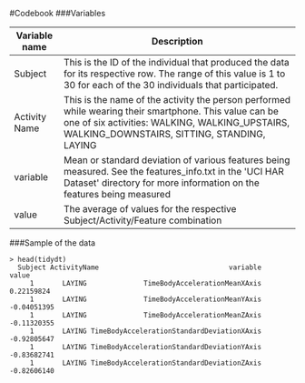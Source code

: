 #Codebook
###Variables

Variable name    | Description
-----------------|------------
Subject          | This is the ID of the individual that produced the data for its respective row. The range of this value is 1 to 30 for each of the 30 individuals that participated.
Activity Name    | This is the name of the activity the person performed while wearing their smartphone.  This value can be one of six activities: WALKING, WALKING_UPSTAIRS, WALKING_DOWNSTAIRS, SITTING, STANDING, LAYING
variable         | Mean or standard deviation of various features being measured.  See the features_info.txt in the 'UCI HAR Dataset' directory for more information on the features being measured
value            | The average of values for the respective Subject/Activity/Feature combination



###Sample of the data

    > head(tidydt)
      Subject ActivityName                                variable       value
         1       LAYING              TimeBodyAccelerationMeanXAxis  0.22159824
         1       LAYING              TimeBodyAccelerationMeanYAxis -0.04051395
         1       LAYING              TimeBodyAccelerationMeanZAxis -0.11320355
         1       LAYING TimeBodyAccelerationStandardDeviationXAxis -0.92805647
         1       LAYING TimeBodyAccelerationStandardDeviationYAxis -0.83682741
         1       LAYING TimeBodyAccelerationStandardDeviationZAxis -0.82606140



